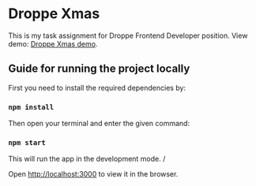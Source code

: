# Droppe Xmas

This is my task assignment for Droppe Frontend Developer position. View demo: [Droppe Xmas demo](https://droppe-xmas.web.app/).

## Guide for running the project locally

First you need to install the required dependencies by:

### `npm install`

Then open your terminal and enter the given command:

### `npm start`

This will run the app in the development mode. /

Open [http://localhost:3000](http://localhost:3000) to view it in the browser.
